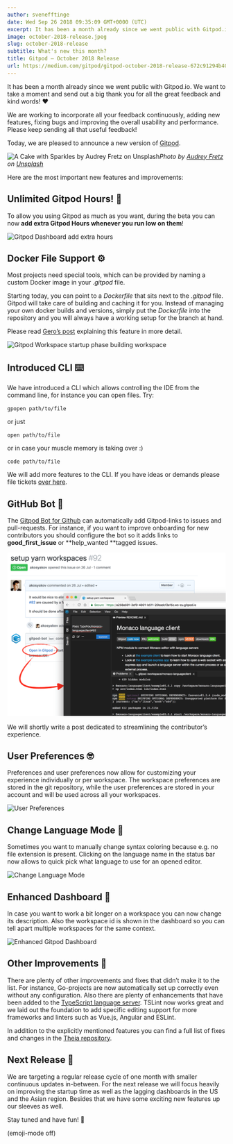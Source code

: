 ```yaml
---
author: svenefftinge
date: Wed Sep 26 2018 09:35:09 GMT+0000 (UTC)
excerpt: It has been a month already since we went public with Gitpod.io. We want to take a moment and send out a big thank you for all the great
image: october-2018-release.jpeg
slug: october-2018-release
subtitle: What's new this month?
title: Gitpod — October 2018 Release
url: https://medium.com/gitpod/gitpod-october-2018-release-672c91294b40
---
```


It has been a month already since we went public with Gitpod.io. We want to take a moment and send out a big thank you for all the great feedback and kind words! <span aria-hidden="true">❤️</span>

We are working to incorporate all your feedback continuously, adding new features, fixing bugs and improving the overall usability and performance.
Please keep sending all that useful feedback!

Today, we are pleased to announce a new version of [Gitpod](https://www.gitpod.io).

![A Cake with Sparkles by [Audrey Fretz](https://unsplash.com/@parkstreet?utm_source=medium&utm_medium=referral) on [Unsplash](https://unsplash.com?utm_source=medium&utm_medium=referral)](https://cdn-images-1.medium.com/max/10944/0*TrpIB26qJjpdoAmh)_Photo by [Audrey Fretz](https://unsplash.com/@parkstreet?utm_source=medium&utm_medium=referral) on [Unsplash](https://unsplash.com?utm_source=medium&utm_medium=referral)_

Here are the most important new features and improvements:

## Unlimited Gitpod Hours! 🎁

To allow you using Gitpod as much as you want, during the beta you can now
**add extra Gitpod Hours whenever you run low on them**!

![Gitpod Dashboard add extra hours](https://cdn-images-1.medium.com/max/5364/1*JUfY6XPR9o74dYU1kNWvcA.png)

## Docker File Support ⚙️

Most projects need special tools, which can be provided by naming a custom Docker image in your _.gitpod_ file.

Starting today, you can point to a _Dockerfile_ that sits next to the _.gitpod_ file. Gitpod will take care of building and caching it for you. Instead of managing your own docker builds and versions, simply put the _Dockerfile_ into the repository and you will always have a working setup for the branch at hand.

Please read [Gero’s post](/blog/docker-in-gitpod) explaining this feature in more detail.

![Gitpod Workspace startup phase building workspace](https://cdn-images-1.medium.com/max/3988/1*IBKSgvfSNzbcyz8YUIc4cg.png)

## Introduced CLI ⌨️

We have introduced a CLI which allows controlling the IDE from the command line, for instance you can open files. Try:

```
gpopen path/to/file
```

or just

```
open path/to/file
```

or in case your muscle memory is taking over :)

```
code path/to/file
```

We will add more features to the CLI. If you have ideas or demands please file tickets [over here](https://github.com/gitpod-io/gitpod/issues).

## GitHub Bot 🤖

The [Gitpod Bot for Github](https://github.com/apps/gitpod-io) can automatically add Gitpod-links to issues and pull-requests. For instance, if you want to improve onboarding for new contributors you should configure the bot so it adds links to **good_first_issue** or **help_wanted **tagged issues.

![Gitpod Bot for Github](../../../static/images/blog/october-2018-release/gitpod-bot-for-gh.png)

We will shortly write a post dedicated to streamlining the contributor’s experience.

## User Preferences 🤓

Preferences and user preferences now allow for customizing your experience individually or per workspace. The workspace preferences are stored in the git repository, while the user preferences are stored in your account and will be used across all your workspaces.

![User Preferences](https://cdn-images-1.medium.com/max/6280/1*0SbAwb4vDj28OVvvQmdflQ.png)

## Change Language Mode 💬

Sometimes you want to manually change syntax coloring because e.g. no file extension is present. Clicking on the language name in the status bar now allows to quick pick what language to use for an opened editor.

![Change Language Mode](https://cdn-images-1.medium.com/max/4836/1*HVSkKl7A0oxt3S0UDshHGw.png)

## Enhanced Dashboard 💄

In case you want to work a bit longer on a workspace you can now change its description. Also the workspace id is shown in the dashboard so you can tell apart multiple workspaces for the same context.

![Enhanced Gitpod Dashboard](https://cdn-images-1.medium.com/max/4532/1*7xvMmtyT_afIYtj0nX-7Pw.png)

## Other Improvements 🚀

There are plenty of other improvements and fixes that didn’t make it to the list. For instance, Go-projects are now automatically set up correctly even without any configuration. Also there are plenty of enhancements that have been added to the [TypeScript language server](https://github.com/theia-ide/typescript-language-server). TSLint now works great and we laid out the foundation to add specific editing support for more frameworks and linters such as Vue.js, Angular and ESLint.

In addition to the explicitly mentioned features you can find a full list of fixes and changes in the [Theia repository](https://github.com/theia-ide/theia).

## **Next Release 🔆**

We are targeting a regular release cycle of one month with smaller continuous updates in-between. For the next release we will focus heavily on improving the startup time as well as the lagging dashboards in the US and the Asian region. Besides that we have some exciting new features up our sleeves as well.

Stay tuned and have fun! <span aria-hidden="true">🎉</span>

(emoji-mode off)
